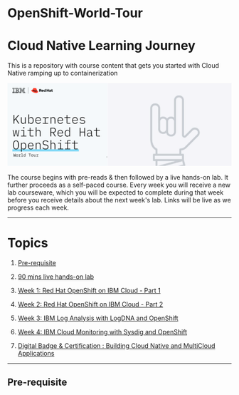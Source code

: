 # OpenShift-World-Tour

# Cloud Native Learning Journey
This is a repository with course content that gets you started with Cloud Native ramping up to containerization

![logo](https://github.com/IBM-Developer-Advocacy-India/ibm-openshift-labs/blob/main/img/bsok-1.png)

The course begins with pre-reads & then followed by a live hands-on lab. It further proceeds as a self-paced course. Every week you will receive a new lab courseware, which you will be expected to complete during that week before you receive details about the next week's lab. Links will be live as we progress each week.

---

# Topics

1. [Pre-requisite](https://github.com/IBM-Developer-Advocacy-India/Cloud-Native-Learning-Journey#1-pre-requisite)

2. [90 mins live hands-on lab](https://github.com/IBM-Developer-Advocacy-India/Cloud-Native-Learning-Journey#2-90-mins-live-hands-on-lab)
3. [Week 1: Red Hat OpenShift on IBM Cloud - Part 1](https://github.com/IBM-Developer-Advocacy-India/ibm-openshift-labs#week-1---red-hat-openshift-on-ibm-cloud---part-1)
4. [Week 2: Red Hat OpenShift on IBM Cloud - Part 2](https://github.com/IBM-Developer-Advocacy-India/ibm-openshift-labs#week-2---red-hat-openshift-on-ibm-cloud---part-2)
5. [Week 3: IBM Log Analysis with LogDNA and OpenShift](https://github.com/IBM-Developer-Advocacy-India/ibm-openshift-labs#week-3---ibm-log-analysis-with-logdna-and-openshift)
6. [Week 4: IBM Cloud Monitoring with Sysdig and OpenShift](https://github.com/IBM-Developer-Advocacy-India/ibm-openshift-labs#week-4---ibm-cloud-monitoring-with-sysdig-and-openshift)
7. [Digital Badge & Certification : Building Cloud Native and MultiCloud Applications](https://cognitiveclass.ai/courses/building_cloud_native_and_multicloud_applications)

---
## Pre-requisite

